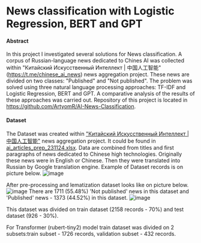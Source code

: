 # News classification with Logistic Regression, BERT and GPT

#### Abstract
In this project I investigated several solutions for News classification.
A corpus of Russian-language news dedicated to Chines AI was
collected within "Китайский Искусcтвенный Интеллект | 中国人工智能" (https://t.me/chinese_ai_news) news aggregation project. These news are divided on two classes: "Published" and "Not published". The problem was solved
using three natural language processing approaches: TF-IDF and Logistic
Regression, BERT and GPT. A comparative analysis of the results of
these approaches was carried out.
Repository of this project is located in https://github.com/ArtyomR/AI-News-Classification.

#### Dataset
The Dataset was created within ["Китайский Искусcтвенный Интеллект | 中国人工智能"](https://t.me/chinese_ai_news) news aggregation project. It could be found in [ai_articles_prep_231124.xlsx](https://github.com/ArtyomR/AI-News-Classification/blob/main/ai_articles_prep_231124.xlsx "ai_articles_prep_231124.xlsx"). Data are combined from titles and first paragraphs of news dedicated
to Chinese high technologies. Originally these news were in English or
Chinese. Then they were translated into Russian by Google translation engine.
Example of Dataset records is on picture below.
![image](https://github.com/ArtyomR/AI-News-Classification/assets/10577827/3cf6b5d7-9847-4daf-acaa-9f5077a02d9a)

After pre-processing and lematization dataset looks like on picture below.
![image](https://github.com/ArtyomR/AI-News-Classification/assets/10577827/a6804a5d-0e77-4790-89e6-77892fbd5742)
There are 1711 (55.48%) 'Not published' news in this dataset and 'Published' news - 1373 (44.52%) in this dataset.
![image](https://github.com/ArtyomR/AI-News-Classification/assets/10577827/e708e1b7-dddd-4cca-bbeb-39f1082ef560)

This dataset was divided on train dataset (2158 records - 70%) and test dataset (926 - 30%).

For Transformer (rubert-tiny2) model train dataset was divided on 2 subsets:train subset - 1726 records, validation subset - 432 records.
